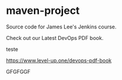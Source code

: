 # maven-project
Source code for James Lee's Jenkins course.

Check out our Latest DevOps PDF book.

teste

https://www.level-up.one/devops-pdf-book

GFGFGGF

